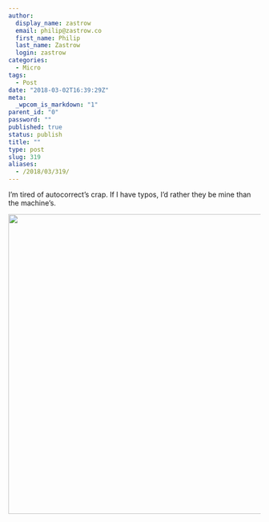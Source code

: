 ```yaml
---
author:
  display_name: zastrow
  email: philip@zastrow.co
  first_name: Philip
  last_name: Zastrow
  login: zastrow
categories:
  - Micro
tags:
  - Post
date: "2018-03-02T16:39:29Z"
meta:
  _wpcom_is_markdown: "1"
parent_id: "0"
password: ""
published: true
status: publish
title: ""
type: post
slug: 319
aliases:
  - /2018/03/319/
---
```

<p>I’m tired of autocorrect’s crap. If I have typos, I’d rather they be mine than the machine’s.</p>
<p><img src="/assets/2018/03/a5e8de35a02045fdbcf153e078012b0d.jpg" width="600" height="600" /></p>

